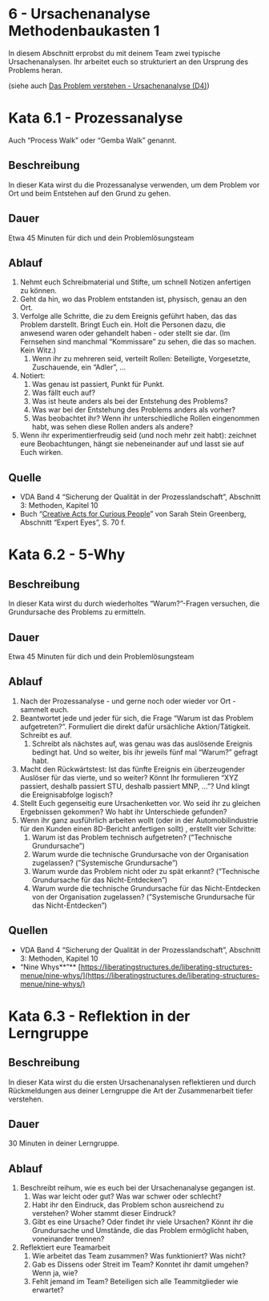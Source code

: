 # 6 - Ursachenanalyse Methodenbaukasten 1

In diesem Abschnitt erprobst du mit deinem Team zwei typische Ursachenanalysen. Ihr arbeitet euch so strukturiert an den Ursprung des Problems heran.

(siehe auch [Das Problem verstehen - Ursachenanalyse (D4)](https://www.notion.so/Grundlagen-dbe2b0e895d24901b2321dc4390d6184))

# Kata 6.1 - Prozessanalyse

Auch “Process Walk” oder “Gemba Walk” genannt.

## Beschreibung

In dieser Kata wirst du die Prozessanalyse verwenden, um dem Problem vor Ort und beim Entstehen auf den Grund zu gehen. 

## Dauer

Etwa 45 Minuten für dich und dein Problemlösungsteam

## Ablauf

1. Nehmt euch Schreibmaterial und Stifte, um schnell Notizen anfertigen zu können.
2. Geht da hin, wo das Problem entstanden ist, physisch, genau an den Ort.
3. Verfolge alle Schritte, die zu dem Ereignis geführt haben, das das Problem darstellt. Bringt Euch ein. Holt die Personen dazu, die anwesend waren oder gehandelt haben - oder stellt sie dar.
(Im Fernsehen sind manchmal “Kommissare” zu sehen, die das so machen. Kein Witz.)
    1. Wenn ihr zu mehreren seid, verteilt Rollen: Beteiligte, Vorgesetzte, Zuschauende, ein “Adler”, …
4. Notiert:
    1. Was genau ist passiert, Punkt für Punkt.
    2. Was fällt euch auf?
    3. Was ist heute anders als bei der Entstehung des Problems?
    4. Was war bei der Entstehung des Problems anders als vorher?
    5. Was beobachtet ihr? Wenn ihr unterschiedliche Rollen eingenommen habt, was sehen diese Rollen anders als andere?
5. Wenn ihr experimentierfreudig seid (und noch mehr zeit habt): zeichnet eure Beobachtungen, hängt sie nebeneinander auf und lasst sie auf Euch wirken.

## Quelle

- VDA Band 4 “Sicherung der Qualität in der Prozesslandschaft”, Abschnitt 3: Methoden, Kapitel 10
- Buch “[Creative Acts for Curious People](https://dschool.stanford.edu/book-collections/creative-acts-for-curious-people)” von Sarah Stein Greenberg, Abschnitt “Expert Eyes”, S. 70 f.

# Kata 6.2 - 5-Why

## Beschreibung

In dieser Kata wirst du durch wiederholtes “Warum?”-Fragen versuchen, die Grundursache des Problems zu ermitteln. 

## Dauer

Etwa 45 Minuten für dich und dein Problemlösungsteam

## Ablauf

1. Nach der Prozessanalyse - und gerne noch oder wieder vor Ort - sammelt euch.
2. Beantwortet jede und jeder für sich, die Frage “Warum ist das Problem aufgetreten?”. Formuliert die direkt dafür ursächliche Aktion/Tätigkeit. Schreibt es auf.
    1. Schreibt als nächstes auf, was genau was das auslösende Ereignis bedingt hat. Und so weiter, bis ihr jeweils fünf mal “Warum?” gefragt habt.
3. Macht den Rückwärtstest: Ist das fünfte Ereignis ein überzeugender Auslöser für das vierte, und so weiter? Könnt Ihr formulieren “XYZ passiert, deshalb passiert STU, deshalb passiert MNP, …”? Und klingt die Ereignisabfolge logisch?
4. Stellt Euch gegenseitig eure Ursachenketten vor. Wo seid ihr zu gleichen Ergebnissen gekommen? Wo habt ihr Unterschiede gefunden?
5. Wenn ihr ganz ausführlich arbeiten wollt (oder in der Automobilindustrie für den Kunden einen 8D-Bericht anfertigen sollt) , erstellt vier Schritte:
    1. Warum ist das Problem technisch aufgetreten? (”Technische Grundursache”)
    2. Warum wurde die technische Grundursache von der Organisation zugelassen? (”Systemische Grundursache”)
    3. Warum wurde das Problem nicht oder zu spät erkannt? (”Technische Grundursache für das Nicht-Entdecken”)
    4. Warum wurde die technische Grundursache für das Nicht-Entdecken von der Organisation zugelassen? (”Systemische Grundursache für das Nicht-Entdecken”)

## Quellen

- VDA Band 4 “Sicherung der Qualität in der Prozesslandschaft”, Abschnitt 3: Methoden, Kapitel 10
- “Nine Whys**”** [https://liberatingstructures.de/liberating-structures-menue/nine-whys/](https://liberatingstructures.de/liberating-structures-menue/nine-whys/)

# Kata 6.3 - Reflektion in der Lerngruppe

## Beschreibung

In dieser Kata wirst du die ersten Ursachenanalysen reflektieren und durch Rückmeldungen aus deiner Lerngruppe die Art der Zusammenarbeit tiefer verstehen.

## Dauer

30 Minuten in deiner Lerngruppe.

## Ablauf

1. Beschreibt reihum, wie es euch bei der Ursachenanalyse gegangen ist.
    1. Was war leicht oder gut? Was war schwer oder schlecht?
    2. Habt ihr den Eindruck, das Problem schon ausreichend zu verstehen? Woher stammt dieser Eindruck?
    3. Gibt es eine Ursache? Oder findet ihr viele Ursachen? Könnt ihr die Grundursache und Umstände, die das Problem ermöglicht haben, voneinander trennen?
2. Reflektiert eure Teamarbeit
    1. Wie arbeitet das Team zusammen? Was funktioniert? Was nicht?
    2. Gab es Dissens oder Streit im Team? Konntet ihr damit umgehen? Wenn ja, wie?
    3. Fehlt jemand im Team? Beteiligen sich alle Teammitglieder wie erwartet?